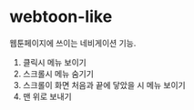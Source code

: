 # webtoon-like
웹툰페이지에 쓰이는 네비게이션 기능.

1. 클릭시 메뉴 보이기
2. 스크롤시 메뉴 숨기기
3. 스크롤이 화면 처음과 끝에 닿았을 시 메뉴 보이기
4. 맨 위로 보내기
